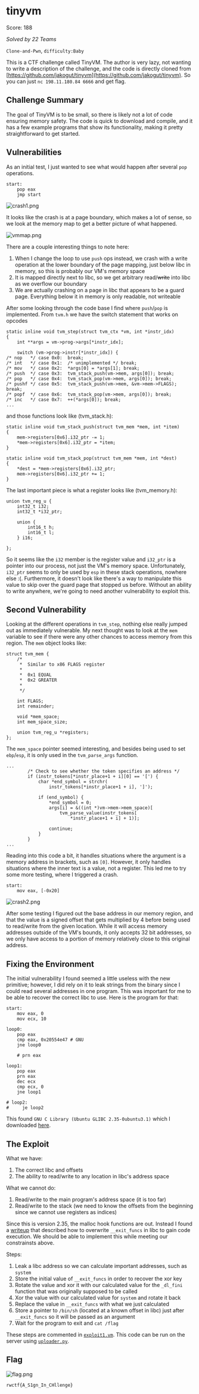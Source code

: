 # tinyvm

Score: 188

_Solved by 22 Teams_

`Clone-and-Pwn`, `difficulty:Baby`

This is a CTF challenge called TinyVM. The author is very lazy, not wanting to write a description of the challenge, and the code is directly cloned from [https://github.com/jakogut/tinyvm](https://github.com/jakogut/tinyvm). So you can just `nc 198.11.180.84 6666` and get flag.


## Challenge Summary

The goal of TinyVM is to be small, so there is likely not a lot of code ensuring memory safety. The code is quick to download and compile, and it has a few example programs that show its functionality, making it pretty straightforward to get started.

## Vulnerabilities

As an initial test, I just wanted to see what would happen after several `pop` operations.

```
start:
    pop eax
    jmp start
```

![crash1.png](crash1.png)

It looks like the crash is at a page boundary, which makes a lot of sense, so we look at the memory map to get a better picture of what happened.

![vmmap.png](vmmap.png)

There are a couple interesting things to note here:

1. When I change the loop to use `push` ops instead, we crash with a write operation at the lower boundary of the page mapping, just below libc in memory, so this is probably our VM's memory space
2. It is mapped directly next to libc, so we get arbitrary read/~~write~~ into libc as we overflow our boundary
3. We are actually crashing on a page in libc that appears to be a guard page. Everything below it in memory is only readable, not writeable

After some looking through the code base I find where `push`/`pop` is implemented. From `tvm.h` we have the switch statement that works on opcodes

```
static inline void tvm_step(struct tvm_ctx *vm, int *instr_idx)
{
	int **args = vm->prog->args[*instr_idx];

	switch (vm->prog->instr[*instr_idx]) {
/* nop   */	case 0x0:  break;
/* int   */	case 0x1:  /* unimplemented */ break;
/* mov   */	case 0x2:  *args[0] = *args[1]; break;
/* push  */	case 0x3:  tvm_stack_push(vm->mem, args[0]); break;
/* pop   */	case 0x4:  tvm_stack_pop(vm->mem, args[0]); break;
/* pushf */	case 0x5:  tvm_stack_push(vm->mem, &vm->mem->FLAGS); break;
/* popf  */	case 0x6:  tvm_stack_pop(vm->mem, args[0]); break;
/* inc   */	case 0x7:  ++(*args[0]); break;
...
```

and those functions look like (tvm_stack.h):

```
static inline void tvm_stack_push(struct tvm_mem *mem, int *item)
{
	mem->registers[0x6].i32_ptr -= 1;
	*mem->registers[0x6].i32_ptr = *item;
}

static inline void tvm_stack_pop(struct tvm_mem *mem, int *dest)
{
	*dest = *mem->registers[0x6].i32_ptr;
	mem->registers[0x6].i32_ptr += 1;
}
```

The last important piece is what a register looks like (tvm_memory.h):

```
union tvm_reg_u {
	int32_t i32;
	int32_t *i32_ptr;

	union {
		int16_t h;
		int16_t l;
	} i16;

};
```

So it seems like the `i32` member is the register value and `i32_ptr` is a pointer into our process, not just the VM's memory space. Unfortunately, `i32_ptr` seems to only be used by `esp` in these stack operations, nowhere else :(. Furthermore, it doesn't look like there's a way to manipulate this value to skip over the guard page that stopped us before. Without an ability to write anywhere, we're going to need another vulnerability to exploit this.

## Second Vulnerability

Looking at the different operations in `tvm_step`, nothing else really jumped out as immediately vulnerable. My next thought was to look at the `mem` variable to see if there were any other chances to access memory from this region. The `mem` object looks like:

```
struct tvm_mem {
	/*
	 *	Similar to x86 FLAGS register
	 *
	 *	0x1	EQUAL
	 *	0x2	GREATER
	 *
	 */

	int FLAGS;
	int remainder;

	void *mem_space;
	int mem_space_size;

	union tvm_reg_u *registers;
};
```

The `mem_space` pointer seemed interesting, and besides being used to set `ebp`/`esp`, it is only used in the `tvm_parse_args` function.

```
...
		/* Check to see whether the token specifies an address */
		if (instr_tokens[*instr_place+1 + i][0] == '[') {
			char *end_symbol = strchr(
				instr_tokens[*instr_place+1 + i], ']');

			if (end_symbol) {
				*end_symbol = 0;
				args[i] = &((int *)vm->mem->mem_space)[
					tvm_parse_value(instr_tokens[
						*instr_place+1 + i] + 1)];

				continue;
			}
		}
...
```

Reading into this code a bit, it handles situations where the argument is a memory address in brackets, such as `[0]`. However, it only handles situations where the inner text is a value, not a register. This led me to try some more testing, where I triggered a crash.

```
start:
    mov eax, [-0x20]
```

![crash2.png](crash2.png)

After some testing I figured out the base address in our memory region, and that the value is a signed offset that gets multiplied by 4 before being used to read/write from the given location. While it will access memory addresses outside of the VM's bounds, it only accepts 32 bit addresses, so we only have access to a portion of memory relatively close to this original address.

## Fixing the Environment

The initial vulnerability I found seemed a little useless with the new primitive; however, I did rely on it to leak strings from the binary since I could read several addresses in one program. This was important for me to be able to recover the correct libc to use. Here is the program for that:

```
start:
    mov eax, 0
	mov ecx, 10

loop0:
    pop eax
    cmp eax, 0x20554e47 # GNU
	jne loop0

    # prn eax

loop1:
    pop eax
    prn eax
    dec ecx
    cmp ecx, 0
	jne loop1

# loop2:
#     je loop2
```

This found  `GNU C Library (Ubuntu GLIBC 2.35-0ubuntu3.1)` which I downloaded [here](http://archive.ubuntu.com/ubuntu/pool/main/g/glibc/). 

## The Exploit

What we have:

1. The correct libc and offsets
2. The ability to read/write to any location in libc's address space

What we cannot do:

1. Read/write to the main program's address space (it is too far)
2. Read/write to the stack (we need to know the offsets from the beginning since we cannot use registers as indices)

Since this is version 2.35, the malloc hook functions are out. Instead I found a [writeup](https://ctftime.org/writeup/34804) that described how to overwrite `__exit_funcs` in libc to gain code execution. We should be able to implement this while meeting our constrainsts above.

Steps:

1. Leak a libc address so we can calculate important addresses, such as `system`
2. Store the initial value of `__exit_funcs` in order to recover the xor key
3. Rotate the value and xor it with our calculated value for the `_dl_fini` function that was originally supposed to be called
4. Xor the value with our calculated value for `system` and rotate it back
5. Replace the value in `__exit_funcs` with what we just calculated
6. Store a pointer to `/bin/sh` (located at a known offset in libc) just after `__exit_funcs` so it will be passed as an argument
7. Wait for the program to exit and `cat /flag`

These steps are commented in [`exploit1.vm`](exploit1.vm). This code can be run on the server using [`uploader.py`](uploader.py).

## Flag

![flag.png](flag.png)

`rwctf{A_S1gn_In_CHllenge}`